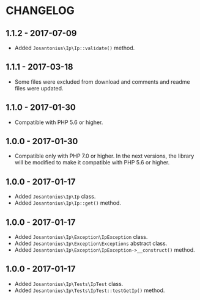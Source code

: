 # CHANGELOG

## 1.1.2 - 2017-07-09
* Added `Josantonius\Ip\Ip::validate()` method.

## 1.1.1 - 2017-03-18
* Some files were excluded from download and comments and readme files were updated.

## 1.1.0 - 2017-01-30
* Compatible with PHP 5.6 or higher.

## 1.0.0 - 2017-01-30
* Compatible only with PHP 7.0 or higher. In the next versions, the library will be modified to make it compatible with PHP 5.6 or higher.

## 1.0.0 - 2017-01-17
* Added `Josantonius\Ip\Ip` class.
* Added `Josantonius\Ip\Ip::get()` method.

## 1.0.0 - 2017-01-17
* Added `Josantonius\Ip\Exception\IpException` class.
* Added `Josantonius\Ip\Exception\Exceptions` abstract class.
* Added `Josantonius\Ip\Exception\IpException->__construct()` method.

## 1.0.0 - 2017-01-17
* Added `Josantonius\Ip\Tests\IpTest` class.
* Added `Josantonius\Ip\Tests\IpTest::testGetIp()` method.
